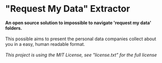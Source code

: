 <h1> "Request My Data" Extractor </h1>

<b> An open source solution to impossible to navigate 'request my data' folders. </b>
<br><br>
This possible aims to present the personal data companies collect about you in a easy, human readable format.
<br><br>
<i> This project is using the MIT License, see "license.txt" for the full license </i>
